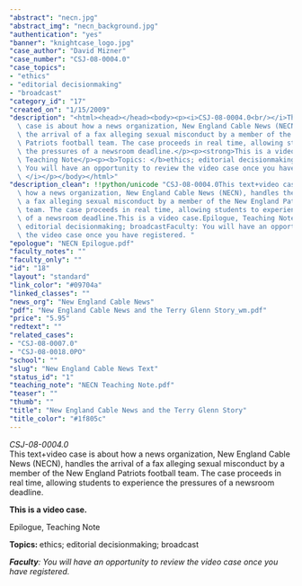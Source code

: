 ```yaml
---
"abstract": "necn.jpg"
"abstract_img": "necn_background.jpg"
"authentication": "yes"
"banner": "knightcase_logo.jpg"
"case_author": "David Mizner"
"case_number": "CSJ-08-0004.0"
"case_topics":
- "ethics"
- "editorial decisionmaking"
- "broadcast"
"category_id": "17"
"created_on": "1/15/2009"
"description": "<html><head></head><body><p><i>CSJ-08-0004.0<br/></i>This text+video\
  \ case is about how a news organization, New England Cable News (NECN), handles\
  \ the arrival of a fax alleging sexual misconduct by a member of the New England\
  \ Patriots football team. The case proceeds in real time, allowing students to experience\
  \ the pressures of a newsroom deadline.</p><p><strong>This is a video case.</strong></p><p>Epilogue,\
  \ Teaching Note</p><p><b>Topics: </b>ethics; editorial decisionmaking; broadcast</p><p><b><i>Faculty</i></b><i>:\
  \ You will have an opportunity to review the video case once you have registered.\
  \ </i></p></body></html>"
"description_clean": !!python/unicode "CSJ-08-0004.0This text+video case is about\
  \ how a news organization, New England Cable News (NECN), handles the arrival of\
  \ a fax alleging sexual misconduct by a member of the New England Patriots football\
  \ team. The case proceeds in real time, allowing students to experience the pressures\
  \ of a newsroom deadline.This is a video case.Epilogue, Teaching NoteTopics: ethics;\
  \ editorial decisionmaking; broadcastFaculty: You will have an opportunity to review\
  \ the video case once you have registered. "
"epologue": "NECN Epilogue.pdf"
"faculty_notes": ""
"faculty_only": ""
"id": "18"
"layout": "standard"
"link_color": "#09704a"
"linked_classes": ""
"news_org": "New England Cable News"
"pdf": "New England Cable News and the Terry Glenn Story_wm.pdf"
"price": "5.95"
"redtext": ""
"related_cases":
- "CSJ-08-0007.0"
- "CSJ-08-0018.0PO"
"school": ""
"slug": "New England Cable News Text"
"status_id": "1"
"teaching_note": "NECN Teaching Note.pdf"
"teaser": ""
"thumb": ""
"title": "New England Cable News and the Terry Glenn Story"
"title_color": "#1f805c"
---
```

<html><head></head><body><p><i>CSJ-08-0004.0<br/></i>This text+video case is about how a news organization, New England Cable News (NECN), handles the arrival of a fax alleging sexual misconduct by a member of the New England Patriots football team. The case proceeds in real time, allowing students to experience the pressures of a newsroom deadline.</p><p><strong>This is a video case.</strong></p><p>Epilogue, Teaching Note</p><p><b>Topics: </b>ethics; editorial decisionmaking; broadcast</p><p><b><i>Faculty</i></b><i>: You will have an opportunity to review the video case once you have registered. </i></p></body></html>
